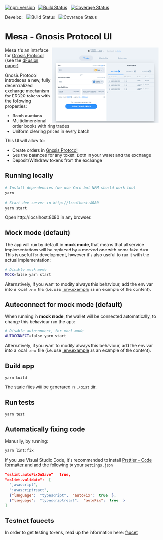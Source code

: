 [![npm version](https://img.shields.io/npm/v/@gnosis.pm/dex-react.svg?style=flat)](https://npmjs.org/package/@gnosis.pm/dex-react 'View this project on npm')
&nbsp;
[![Build Status](https://travis-ci.org/gnosis/dex-react.svg?branch=develop)](https://travis-ci.org/gnosis/dex-react)
&nbsp;
[![Coverage Status](https://coveralls.io/repos/github/gnosis/dex-react/badge.svg?branch=master)](https://coveralls.io/github/gnosis/dex-react?branch=master)

Develop:
&nbsp;
[![Build Status](https://travis-ci.org/gnosis/dex-react.svg?branch=develop)](https://travis-ci.org/gnosis/dex-react)
&nbsp;
[![Coverage Status](https://coveralls.io/repos/github/gnosis/dex-react/badge.svg?branch=develop)](https://coveralls.io/github/gnosis/dex-react?branch=develop)

# Mesa - Gnosis Protocol UI

<img align="right" width="350" src="./docs/screenshot.png">

Mesa it's an interface for [Gnosis Protocol](https://docs.gnosis.io/dfusion) (see the [dFusion paper](https://github.com/gnosis/dex-research/blob/master/dFusion/dfusion.v1.pdf)).

Gnosis Protocol introduces a new, fully decentralized exchange mechanism for ERC20 tokens with the following
properties:

- Batch auctions
- Multidimensional order books with ring trades
- Uniform clearing prices in every batch

This UI will allow to:

- Create orders in [Gnosis Protocol](https://docs.gnosis.io/dfusion)
- See the balances for any token: Both in your wallet and the exchange
- Deposit/Withdraw tokens from the exchange

## Running locally

```bash
# Install dependencies (we use Yarn but NPM should work too)
yarn

# Start dev server in http://localhost:8080
yarn start
```

Open http://localhost:8080 in any browser.

## Mock mode (default)

The app will run by default in **mock mode**, that means that all service implementations will be replaced by a mocked one with some fake data. This is useful for development, however it's also useful to run it with the actual implementation:

```bash
# Disable mock mode
MOCK=false yarn start
```

Alternatively, if you want to modify always this behaviour, add the env var into a local `.env` file (i.e. use [.env.example](.env.example) as an example of the content).

## Autoconnect for mock mode (default)

When running in **mock mode**, the wallet will be connected automatically, to change this behaviour run the app:

```bash
# Disable autoconnect, for mock mode
AUTOCONNECT=false yarn start
```

Alternatively, if you want to modify always this behaviour, add the env var into a local `.env` file (i.e. use [.env.example](.env.example) as an example of the content).

## Build app

```bash
yarn build
```

The static files will be generated in `./dist` dir.

## Run tests

```bash
yarn test
```

## Automatically fixing code

Manually, by running:

```bash
yarn lint:fix
```

If you use Visual Studio Code, it's recommended to install [Prettier - Code formatter
](https://marketplace.visualstudio.com/items?itemName=esbenp.prettier-vscode) and add the following to your `settings.json`

```json
"eslint.autoFixOnSave":  true,
"eslint.validate":  [
  "javascript",
  "javascriptreact",
  {"language":  "typescript",  "autoFix":  true  },
  {"language":  "typescriptreact",  "autoFix":  true  }
]
```

## Testnet faucets

In order to get testing tokens, read up the information here:
[faucet](./docs/faucet-info.md)
